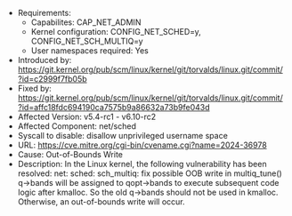 - Requirements:
    - Capabilites: CAP_NET_ADMIN
    - Kernel configuration: CONFIG_NET_SCHED=y, CONFIG_NET_SCH_MULTIQ=y
    - User namespaces required: Yes
- Introduced by: https://git.kernel.org/pub/scm/linux/kernel/git/torvalds/linux.git/commit/?id=c2999f7fb05b
- Fixed by: https://git.kernel.org/pub/scm/linux/kernel/git/torvalds/linux.git/commit/?id=affc18fdc694190ca7575b9a86632a73b9fe043d
- Affected Version: v5.4-rc1 - v6.10-rc2
- Affected Component: net/sched
- Syscall to disable: disallow unprivileged username space
- URL: https://cve.mitre.org/cgi-bin/cvename.cgi?name=2024-36978
- Cause: Out-of-Bounds Write
- Description: In the Linux kernel, the following vulnerability has been resolved: net: sched: sch_multiq: fix possible OOB write in multiq_tune() q->bands will be assigned to qopt->bands to execute subsequent code logic after kmalloc. So the old q->bands should not be used in kmalloc. Otherwise, an out-of-bounds write will occur.